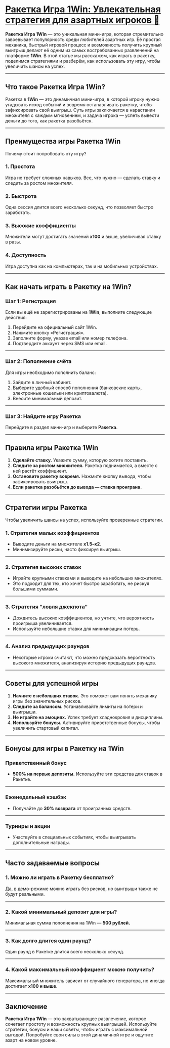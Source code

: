 # [Ракетка Игра 1Win: Увлекательная стратегия для азартных игроков 🎰](https://brandplay.link/9sD8CZLQ)

**Ракетка Игра 1Win** — это уникальная мини-игра, которая стремительно завоевывает популярность среди любителей азартных игр. Её простая механика, быстрый игровой процесс и возможность получить крупный выигрыш делают её одним из самых востребованных развлечений на платформе **1Win**. В этой статье мы расскажем, как играть в ракетку, поделимся стратегиями и разберём, как использовать эту игру, чтобы увеличить шансы на успех.

***

## Что такое Ракетка Игра 1Win?

Ракетка в **1Win** — это динамичная мини-игра, в которой игроку нужно угадывать исход событий и вовремя останавливать ракетку, чтобы зафиксировать свой выигрыш. Суть игры заключается в нарастании множителя с каждым мгновением, и задача игрока — успеть вывести деньги до того, как ракетка разобьётся.

***

## Преимущества игры Ракетка 1Win

Почему стоит попробовать эту игру?

### 1. Простота

Игра не требует сложных навыков. Все, что нужно — сделать ставку и следить за ростом множителя.

### 2. Быстрота

Одна сессия длится всего несколько секунд, что позволяет быстро заработать.

### 3. Высокие коэффициенты

Множители могут достигать значений **x100** и выше, увеличивая ставку в разы.

### 4. Доступность

Игра доступна как на компьютерах, так и на мобильных устройствах.

***

## Как начать играть в Ракетку на 1Win?

### Шаг 1: Регистрация

Если вы ещё не зарегистрированы на **1Win**, выполните следующие действия:

1. Перейдите на официальный сайт 1Win.
2. Нажмите кнопку «Регистрация».
3. Заполните форму, указав email или номер телефона.
4. Подтвердите аккаунт через SMS или email.

***

### Шаг 2: Пополнение счёта

Для игры необходимо пополнить баланс:

1. Зайдите в личный кабинет.
2. Выберите удобный способ пополнения (банковские карты, электронные кошельки или криптовалюта).
3. Внесите минимальный депозит.

***

### Шаг 3: Найдите игру Ракетка

Перейдите в раздел мини-игр и выберите **Ракетка**.

***

## Правила игры Ракетка 1Win

1. **Сделайте ставку.**
   Укажите сумму, которую хотите поставить.
2. **Следите за ростом множителя.**
   Ракетка поднимается, а вместе с ней растёт коэффициент.
3. **Остановите ракетку вовремя.**
   Нажмите кнопку вывода, чтобы зафиксировать выигрыш.
4. **Если ракетка разобьётся до вывода — ставка проиграна.**

***

## Стратегии игры Ракетка

Чтобы увеличить шансы на успех, используйте проверенные стратегии.

### 1. Стратегия малых коэффициентов

* Выводите деньги на множителе **x1.5–x2**.
* Минимизируйте риски, часто фиксируя выигрыш.

***

### 2. Стратегия высоких ставок

* Играйте крупными ставками и выводите на небольших множителях.
* Это подходит для тех, кто хочет быстро заработать, не рискуя большими суммами.

***

### 3. Стратегия "ловля джекпота"

* Дождитесь высоких коэффициентов, но учтите, что вероятность проигрыша увеличивается.
* Используйте небольшие ставки для минимизации потерь.

***

### 4. Анализ предыдущих раундов

* Некоторые игроки считают, что можно предсказать вероятность высокого множителя, анализируя историю предыдущих раундов.

***

## Советы для успешной игры

1. **Начните с небольших ставок.**
   Это поможет вам понять механику игры без значительных рисков.
2. **Следите за балансом.**
   Устанавливайте лимиты на потери и выигрыши.
3. **Не играйте на эмоциях.**
   Успех требует хладнокровия и дисциплины.
4. **Используйте бонусы.**
   Активируйте приветственные бонусы, чтобы увеличить стартовый капитал.

***

## Бонусы для игры в Ракетку на 1Win

### Приветственный бонус

* **500% на первые депозиты.**
  Используйте эти средства для ставок в Ракетке.

***

### Еженедельный кэшбэк

* Получайте до **30% возврата** от проигранных средств.

***

### Турниры и акции

* Участвуйте в специальных событиях, чтобы выигрывать дополнительные награды.

***

## Часто задаваемые вопросы

### 1. Можно ли играть в Ракетку бесплатно?

Да, в демо-режиме можно играть без рисков, но выигрыши также не будут реальными.

***

### 2. Какой минимальный депозит для игры?

Минимальная сумма пополнения на 1Win — **500 рублей.**

***

### 3. Как долго длится один раунд?

Один раунд в Ракетке длится всего несколько секунд.

***

### 4. Какой максимальный коэффициент можно получить?

Максимальный множитель зависит от случайного генератора, но иногда достигает **x100 и выше.**

***

## Заключение

**Ракетка Игра 1Win** — это захватывающее развлечение, которое сочетает простоту и возможность крупных выигрышей. Используйте стратегии, бонусы и наши советы, чтобы играть с максимальной выгодой. Попробуйте свои силы в этой динамичной игре и ощутите азарт на новом уровне.
